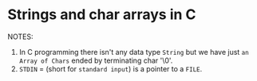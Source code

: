 # Strings and char arrays in C
NOTES: 
1. In C programming there isn't any data type `String` but we have just `an Array of Chars` ended by terminating char '\0'.
2. `STDIN` = (short for `standard input`) is a pointer to a `FILE`.
